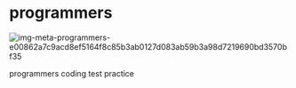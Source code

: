 # programmers

![img-meta-programmers-e00862a7c9acd8ef5164f8c85b3ab0127d083ab59b3a98d7219690bd3570bf35](https://user-images.githubusercontent.com/59691376/209470617-e3e0c0ae-bfbb-4c42-9f32-8e9849437b36.png)

programmers coding test practice

